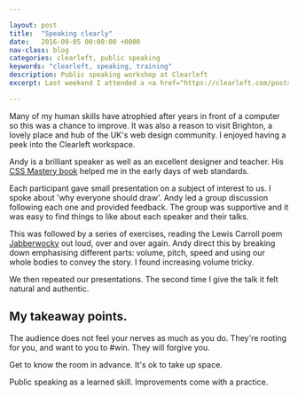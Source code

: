 ```yaml
---

layout: post
title:  "Speaking clearly"
date:   2016-09-05 00:00:00 +0000
nav-class: blog
categories: clearleft, public speaking
keywords: "clearleft, speaking, training"
description: Public speaking workshop at Clearleft
excerpt: Last weekend I attended a <a href="https://clearleft.com/posts/397">public speaking workshop</a> run by <a href="http://andybudd.com/">Andy Budd</a> at <a href="https://clearleft.com/">Clearleft</a>.

---
```


Many of my human skills have atrophied after years in front of a computer so this was a chance to improve. It was also a reason to visit Brighton, a lovely place and hub of the UK's web design community. I enjoyed having a peek into the Clearleft workspace.

Andy is a brilliant speaker as well as an excellent designer and teacher. His [CSS Mastery book](http://www.andybudd.com/archives/2005/12/css_mastery_coming_soon/) helped me in the early days of web standards.

Each participant gave small presentation on a subject of interest to us. I spoke about 'why everyone should draw'. Andy led a group discussion following each one and provided feedback. The group was supportive and it was easy to find things to like about each speaker and their talks.

This was followed by a series of exercises, reading the Lewis Carroll poem [Jabberwocky](https://www.poetryfoundation.org/poems/42916/jabberwocky) out loud, over and over again. Andy direct this by breaking down emphasising different parts: volume, pitch, speed and using our whole bodies to convey the story. I found increasing volume tricky.

We then repeated our presentations. The second time I give the talk it felt natural and authentic.

## My takeaway points.

The audience does not feel your nerves as much as you do. They're rooting for you, and want to you to #win. They will forgive you.

Get to know the room in advance. It's ok to take up space.

Public speaking as a learned skill. Improvements come with a practice.